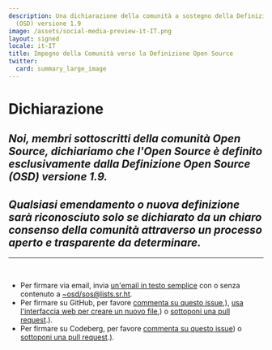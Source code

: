 ```yaml
---
description: Una dichiarazione della comunità a sostegno della Definizione Open Source
  (OSD) versione 1.9
image: /assets/social-media-preview-it-IT.png
layout: signed
locale: it-IT
title: Impegno della Comunità verso la Definizione Open Source
twitter:
  card: summary_large_image
---
```

# **Dichiarazione**

## *Noi, membri sottoscritti della comunità Open Source, dichiariamo che l'Open Source è definito esclusivamente dalla Definizione Open Source (OSD) versione 1.9.*

## *Qualsiasi emendamento o nuova definizione sarà riconosciuto solo se dichiarato da un chiaro consenso della comunità attraverso un processo aperto e trasparente da determinare.*

---
<br>

- Per firmare via email, invia [un'email in testo semplice](https://useplaintext.email/) con o senza contenuto a [~osd/sos@lists.sr.ht](mailto:~osd/sos@lists.sr.ht).
- Per firmare su GitHub, per favore [commenta su questo issue](https://github.com/OpenSourceDefinition/sos/issues/1),), [usa l'interfaccia web per creare un nuovo file](https://github.com/OpenSourceDefinition/sos/new/main/_data/signed),) o [sottoponi una pull request](https://github.com/OpenSourceDefinition/sos/pulls).).
- Per firmare su Codeberg, per favore [commenta su questo issue](https://codeberg.org/osd/sos/issues/1)) o [sottoponi una pull request](https://codeberg.org/osd/sos/pulls).).


